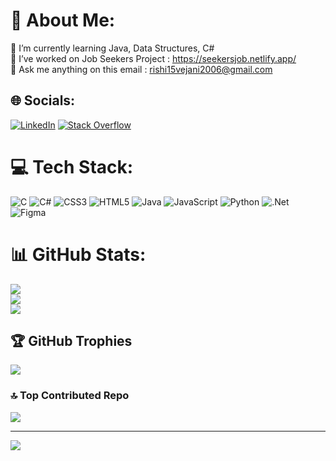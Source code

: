 # 💫 About Me:
🌱 I’m currently learning Java, Data Structures, C#<br>🔭 I’ve worked on Job Seekers Project : https://seekersjob.netlify.app/<br>💬 Ask me anything on this email : rishi15vejani2006@gmail.com


## 🌐 Socials:
[![LinkedIn](https://img.shields.io/badge/LinkedIn-%230077B5.svg?logo=linkedin&logoColor=white)](https://linkedin.com/in/rishi-vejani-56b923257) [![Stack Overflow](https://img.shields.io/badge/-Stackoverflow-FE7A16?logo=stack-overflow&logoColor=white)](https://stackoverflow.com/users/22271688) 

# 💻 Tech Stack:
![C](https://img.shields.io/badge/c-%2300599C.svg?style=flat&logo=c&logoColor=white) ![C#](https://img.shields.io/badge/c%23-%23239120.svg?style=flat&logo=c-sharp&logoColor=white) ![CSS3](https://img.shields.io/badge/css3-%231572B6.svg?style=flat&logo=css3&logoColor=white) ![HTML5](https://img.shields.io/badge/html5-%23E34F26.svg?style=flat&logo=html5&logoColor=white) ![Java](https://img.shields.io/badge/java-%23ED8B00.svg?style=flat&logo=java&logoColor=white) ![JavaScript](https://img.shields.io/badge/javascript-%23323330.svg?style=flat&logo=javascript&logoColor=%23F7DF1E) ![Python](https://img.shields.io/badge/python-3670A0?style=flat&logo=python&logoColor=ffdd54) ![.Net](https://img.shields.io/badge/.NET-5C2D91?style=flat&logo=.net&logoColor=white) 	![Figma](https://img.shields.io/badge/figma-%23F24E1E.svg?style=flat&logo=figma&logoColor=white)
# 📊 GitHub Stats:
![](https://github-readme-stats.vercel.app/api?username=rishivejani15&theme=dark&hide_border=false&include_all_commits=true&count_private=true)<br/>
![](https://github-readme-streak-stats.herokuapp.com/?user=rishivejani15&theme=dark&hide_border=false)<br/>
![](https://github-readme-stats.vercel.app/api/top-langs/?username=rishivejani&theme=dark&hide_border=false&include_all_commits=true&count_private=true&layout=compact)

## 🏆 GitHub Trophies
![](https://github-profile-trophy.vercel.app/?username=15Rishi&theme=radical&no-frame=false&no-bg=false&margin-w=4)

### 🔝 Top Contributed Repo
![](https://github-contributor-stats.vercel.app/api?username=15Rishi&limit=5&theme=dark&combine_all_yearly_contributions=true)

---
[![](https://visitcount.itsvg.in/api?id=15Rishi&icon=0&color=0)](https://visitcount.itsvg.in)

<!-- Proudly created with GPRM ( https://gprm.itsvg.in ) -->
